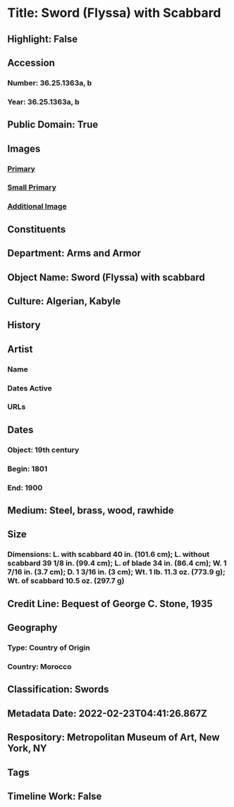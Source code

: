 # Title: Sword (Flyssa) with Scabbard
## Highlight: False
## Accession
### Number: 36.25.1363a, b
### Year: 36.25.1363a, b
## Public Domain: True
## Images
### [Primary](https://images.metmuseum.org/CRDImages/aa/original/36.25.1363ab_001July2014.jpg)
### [Small Primary](https://images.metmuseum.org/CRDImages/aa/web-large/36.25.1363ab_001July2014.jpg)
### [Additional Image](https://images.metmuseum.org/CRDImages/aa/original/36.25.1363ab_002July2014.jpg)
## Constituents
## Department: Arms and Armor
## Object Name: Sword (Flyssa) with scabbard
## Culture: Algerian, Kabyle
## History
## Artist
### Name
### Dates Active
### URLs
## Dates
### Object: 19th century
### Begin: 1801
### End: 1900
## Medium: Steel, brass, wood, rawhide
## Size
### Dimensions: L. with scabbard 40 in. (101.6 cm); L. without scabbard 39 1/8 in. (99.4 cm); L. of blade 34 in. (86.4 cm); W. 1 7/16 in. (3.7 cm); D. 1 3/16 in. (3 cm); Wt. 1 lb. 11.3 oz. (773.9 g); Wt. of scabbard 10.5 oz. (297.7 g)
## Credit Line: Bequest of George C. Stone, 1935
## Geography
### Type: Country of Origin
### Country: Morocco
## Classification: Swords
## Metadata Date: 2022-02-23T04:41:26.867Z
## Respository: Metropolitan Museum of Art, New York, NY
## Tags
## Timeline Work: False